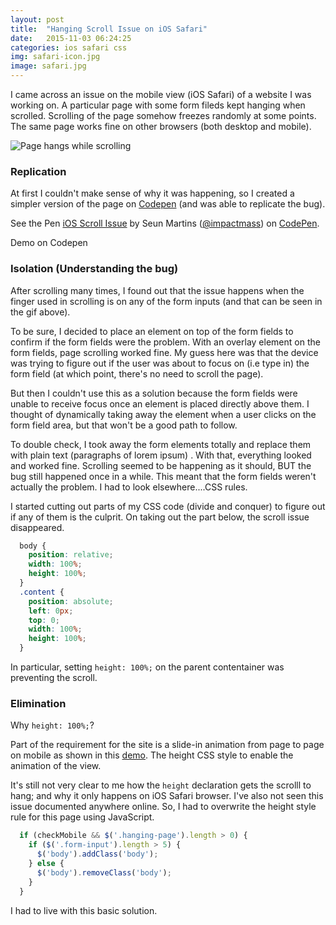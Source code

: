 ```yaml
---
layout: post
title:  "Hanging Scroll Issue on iOS Safari"
date:   2015-11-03 06:24:25
categories: ios safari css
img: safari-icon.jpg
image: safari.jpg
---
```


I came across an issue on the mobile view (iOS Safari) of a website I was working on. A particular page with some form fileds kept hanging when scrolled. Scrolling of the page somehow freezes randomly at some points. The same page works fine on other browsers (both desktop and mobile).

![Page hangs while scrolling](http://f.cl.ly/items/150c2S060d0W402L0g3J/Screen%20Recording%202015-09-13%20at%2010.27%20PM.gif)


### Replication

At first I couldn't make sense of why it was happening, so I created a simpler version of the page on [Codepen] (and was able to replicate the bug). 

<p data-height="573" data-theme-id="0" data-slug-hash="vNNGbQ" data-default-tab="result" data-user="impactmass" class='codepen'>See the Pen <a href='http://codepen.io/impactmass/pen/vNNGbQ/'>iOS Scroll Issue</a> by Seun Martins (<a href='http://codepen.io/impactmass'>@impactmass</a>) on <a href='http://codepen.io'>CodePen</a>.</p>
<script async src="//assets.codepen.io/assets/embed/ei.js"></script>
Demo on Codepen


### Isolation (Understanding the bug)

After scrolling many times, I found out that the issue happens when the finger used in scrolling is on any of the form inputs (and that can be seen in the gif above).

To be sure, I decided to place an element on top of the form fields to confirm if the form fields were the problem. With an overlay element on the form fields, page scrolling worked fine. My guess here was that the device was trying to figure out if the user was about to focus on (i.e type in) the form field (at which point, there's no need to scroll the page).

But then I couldn't use this as a solution because the form fields were unable to receive focus once an element is placed directly above them. I thought of dynamically taking away the element when a user clicks on the form field area, but that won't be a good path to follow.

To double check, I took away the form elements totally and replace them with plain text (paragraphs of lorem ipsum) . With that, everything looked and worked fine. Scrolling seemed to be happening as it should, BUT the bug still happened once in a while. This meant that the form fields weren't actually the problem. I had to look elsewhere....CSS rules.

I started cutting out parts of my CSS code (divide and conquer) to figure out if any of them is the culprit. On taking out the part below, the scroll issue disappeared.

```css
  body {
    position: relative;
    width: 100%;
    height: 100%;
  }
  .content {
    position: absolute;
    left: 0px;
    top: 0;
    width: 100%;
    height: 100%;
  }
```

In particular, setting `height: 100%;` on the parent contentainer was preventing the scroll.


### Elimination

Why `height: 100%;`? 

Part of the requirement for the site is a slide-in animation from page to page on mobile as shown in this [demo]. The height CSS style to enable the animation of the view.

It's still not very clear to me how the `height` declaration gets the scrolll to hang; and why it only happens on iOS Safari browser. I've also not seen this issue documented anywhere online. So, I had to overwrite the height style rule for this page using JavaScript.

```js
  if (checkMobile && $('.hanging-page').length > 0) {
    if ($('.form-input').length > 5) {
      $('body').addClass('body');
    } else {
      $('body').removeClass('body');
    }
  }
```
I had to live with this basic solution.


[Codepen]:http://codepen.io/impactmass/pen/vNNGbQ
[demo]:http://dfsq.github.io/ngView-animation-effects/app/#/page/1
